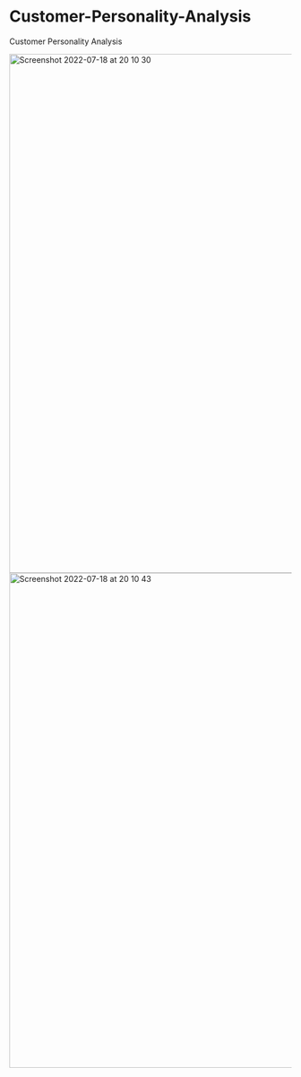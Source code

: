 # Customer-Personality-Analysis
Customer Personality Analysis


<img width="926" alt="Screenshot 2022-07-18 at 20 10 30" src="https://user-images.githubusercontent.com/100385953/179575434-f7462616-0a4d-48ca-bb4a-139aef156360.png">

<img width="883" alt="Screenshot 2022-07-18 at 20 10 43" src="https://user-images.githubusercontent.com/100385953/179575442-ee63c436-991d-4e2f-8fea-ce24a59316b7.png">
